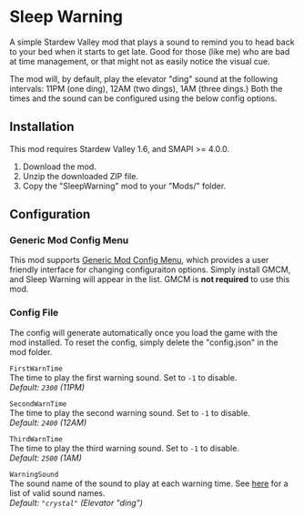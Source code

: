 # Sleep Warning

A simple Stardew Valley mod that plays a sound to remind you to head back to your bed when it starts to get late. Good for those (like me) who are bad at time management, or that might not as easily notice the visual cue.

The mod will, by default, play the elevator "ding" sound at the following intervals: 11PM (one ding), 12AM (two dings), 1AM (three dings.) Both the times and the sound can be configured using the below config options.

## Installation
This mod requires Stardew Valley 1.6, and SMAPI >= 4.0.0.

1. Download the mod.
2. Unzip the downloaded ZIP file.
3. Copy the "SleepWarning" mod to your "Mods/" folder.


## Configuration

### Generic Mod Config Menu
This mod supports [Generic Mod Config Menu](https://www.nexusmods.com/stardewvalley/mods/5098), which provides a user friendly interface for changing configuraiton options. Simply install GMCM, and Sleep Warning will appear in the list. GMCM is **not required** to use this mod.

### Config File
The config will generate automatically once you load the game with the mod installed. To reset the config, simply delete the "config.json" in the mod folder.

``FirstWarnTime``  
The time to play the first warning sound. Set to ``-1`` to disable.  
*Default: ``2300`` (11PM)*

``SecondWarnTime``  
The time to play the second warning sound. Set to ``-1`` to disable.  
*Default: ``2400`` (12AM)*

``ThirdWarnTime``  
The time to play the third warning sound. Set to ``-1`` to disable.  
*Default: ``2500`` (1AM)*

``WarningSound``  
The sound name of the sound to play at each warning time. See [here](https://stardewvalleywiki.com/Modding:Audio#Sound) for a list of valid sound names.  
*Default: ``"crystal"`` (Elevator "ding")*

